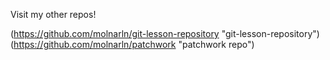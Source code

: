 Visit my other repos!

(https://github.com/molnarln/git-lesson-repository "git-lesson-repository")
(https://github.com/molnarln/patchwork "patchwork repo")

